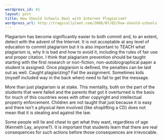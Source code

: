 ```yaml
--- 
wordpress_id: 41
layout: post
title: How Should Schools Deal with Internet Plagiarism?
wordpress_url: http://tragicallyleet.com/2006/07/02/how-should-schools-deal-with-internet-plagiarism/
---
```

<p>
Plagiarism has become significantly easier to both commit and, to an extent, detect with the advent of the Internet.  It is not acceptable at any level of education to commit plagiarism but it is also important to TEACH what plagiarism is, why it is bad and how to avoid it, including the rules of fair use and proper citation.  I think that plagiarism prevention should be taught starting with the first research or non-fiction, non-autobiographical paper a student is assigned.  Once plagiarism is defined, the penalties can be laid out as well.  Caught plagiarizing?  Fail the assignment.  Sometimes kids (myself included way in the back when) need to fail to get the message.
</p>  
<p>
More than just plagiarism is at stake.  This mentality, both on the part of the students that were failed and the parents that got it overturned is the basis for much of this countries woes with other copyright and intellectual property enforcement.  Children are not taught that just because it is easy and there isn't a physical item involved (like shoplifting a CD) does not mean that it is stealing and against the law.
</p>
<p>
Some people will lie and cheat to get what they want, regardless of age (Kenneth Lay, anyone?).  It is important that students learn that there are real consequences for such actions before those consequences are irrevocable.
</p>
